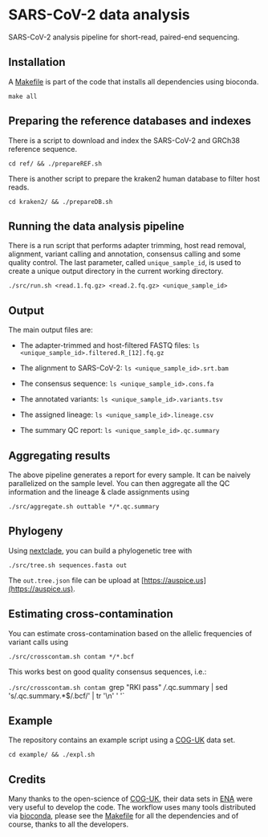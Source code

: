 # SARS-CoV-2 data analysis

SARS-CoV-2 analysis pipeline for short-read, paired-end sequencing.

## Installation

A [Makefile](https://github.com/tobiasrausch/covid19/blob/main/Makefile) is part of the code that installs all dependencies using bioconda.

`make all`

## Preparing the reference databases and indexes

There is a script to download and index the SARS-CoV-2 and GRCh38 reference sequence.

`cd ref/ && ./prepareREF.sh`

There is another script to prepare the kraken2 human database to filter host reads.

`cd kraken2/ && ./prepareDB.sh`

## Running the data analysis pipeline

There is a run script that performs adapter trimming, host read removal, alignment, variant calling and annotation, consensus calling and some quality control. The last parameter, called `unique_sample_id`, is used to create a unique output directory in the current working directory.

`./src/run.sh <read.1.fq.gz> <read.2.fq.gz> <unique_sample_id>`

## Output

The main output files are:

* The adapter-trimmed and host-filtered FASTQ files: `ls <unique_sample_id>.filtered.R_[12].fq.gz`

* The alignment to SARS-CoV-2: `ls <unique_sample_id>.srt.bam`

* The consensus sequence: `ls <unique_sample_id>.cons.fa`

* The annotated variants: `ls <unique_sample_id>.variants.tsv`

* The assigned lineage: `ls <unique_sample_id>.lineage.csv`

* The summary QC report: `ls <unique_sample_id>.qc.summary`

## Aggregating results

The above pipeline generates a report for every sample. It can be naively parallelized on the sample level. You can then aggregate all the QC information and the lineage & clade assignments using

`./src/aggregate.sh outtable */*.qc.summary`

## Phylogeny

Using [nextclade](https://clades.nextstrain.org/), you can build a phylogenetic tree with

`./src/tree.sh sequences.fasta out`

The `out.tree.json` file can be upload at [https://auspice.us](https://auspice.us).

## Estimating cross-contamination

You can estimate cross-contamination based on the allelic frequencies of variant calls using

`./src/crosscontam.sh contam */*.bcf`

This works best on good quality consensus sequences, i.e.:

`./src/crosscontam.sh contam `grep "RKI pass" */*.qc.summary | sed 's/.qc.summary.*$/.bcf/' | tr '\n' ' '`

## Example

The repository contains an example script using a [COG-UK](https://www.cogconsortium.uk/) data set.

`cd example/ && ./expl.sh`

## Credits

Many thanks to the open-science of [COG-UK](https://www.cogconsortium.uk/), their data sets in [ENA](https://www.ebi.ac.uk/ena/browser/home) were very useful to develop the code. The workflow uses many tools distributed via [bioconda](https://bioconda.github.io/), please see the [Makefile](https://github.com/tobiasrausch/covid19/blob/main/Makefile) for all the dependencies and of course, thanks to all the developers.
